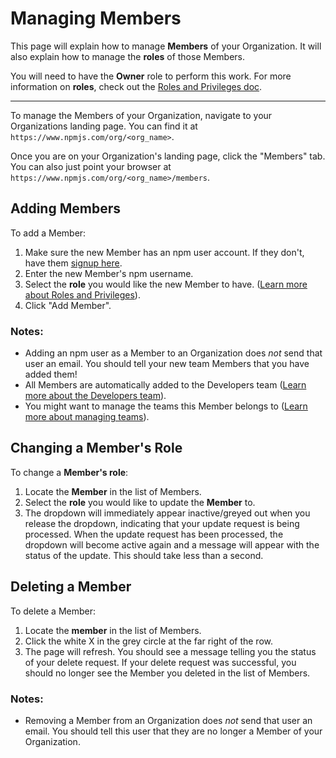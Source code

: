 # Managing Members

This page will explain how to manage **Members** of your Organization. It
will also explain how to manage the **roles** of those Members.

You will need to have the **Owner** role to perform this work. For more
information on **roles**, check out the [Roles and Privileges doc].

<hr/>

To manage the Members of your Organization, navigate to your Organizations
landing page. You can find it at `https://www.npmjs.com/org/<org_name>`.

Once you are on your Organization's landing page, click the "Members" tab.
You can also just point your browser at 
`https://www.npmjs.com/org/<org_name>/members`.

## Adding Members

To add a Member:

1. Make sure the new Member has an npm user account. If they don't, have them
  [signup here].
2. Enter the new Member's npm username.
3. Select the **role** you would like the new Member to have.
  ([Learn more about Roles and Privileges]).
4. Click "Add Member".

### Notes:

- Adding an npm user as a Member to an Organization does *not* send that
  user an email. You should tell your new team Members that you have 
  added them!
- All Members are automatically added to the Developers team 
([Learn more about the Developers team]).
- You might want to manage the teams this Member belongs to
([Learn more about managing teams]). 

## Changing a Member's Role

To change a **Member's role**:

1. Locate the **Member** in the list of Members. 
2. Select the **role** you would like to update the **Member** to.
3. The dropdown will immediately appear inactive/greyed out when you release the
  dropdown, indicating that your update request is being processed. When the update
  request has been processed, the dropdown will become active again and a message will
  appear with the status of the update. This should take less than a second.

## Deleting a Member

To delete a Member:

1. Locate the **member** in the list of Members.
2. Click the white X in the grey circle at the far right of the row.
3. The page will refresh. You should see a message telling you the status of your
  delete request. If your delete request was successful, you should no longer see
  the Member you deleted in the list of Members.

### Notes:

- Removing a Member from an Organization does *not* send that user an email. You
  should tell this user that they are no longer a Member of your Organization.

[Learn more about Roles and Privileges]: roles-and-privileges.md
[Roles and Privileges doc]: roles-and-privileges.md 
[signup here]: https://www.npmjs.com/signup
[Learn more about the Developers Team]: the-developers-team.md 
[Learn more about Managing Teams]: managing-teams.md
